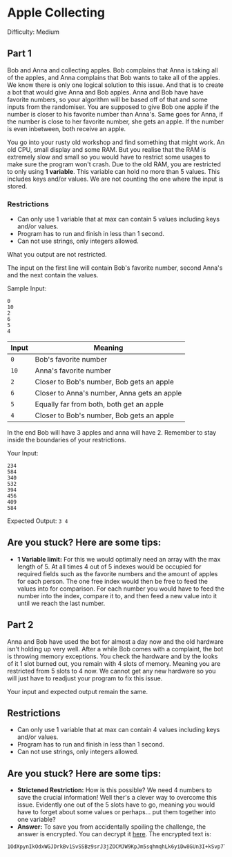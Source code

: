 # Apple Collecting
Difficulty: Medium

## Part 1
Bob and Anna and collecting apples. Bob complains that Anna is taking all of the apples, and Anna complains that Bob wants to take all of the apples. We know there is only
one logical solution to this issue. And that is to create a bot that would give Anna and Bob apples. Anna and Bob have have favorite numbers, so your algorithm will be based
off of that and some inputs from the randomiser. You are supposed to give Bob one apple if the number is closer to his favorite number than Anna's. Same goes for Anna, if 
the number is close to her favorite number, she gets an apple. If the number is even inbetween, both receive an apple.

You go into your rusty old workshop and find something that might work. An old CPU, small display and some RAM. But you realise that the RAM is extremely slow and small so
you would have to restrict some usages to make sure the program won't crash. Due to the old RAM, you are restricted to only using **1 variable**. This variable can hold no more
than 5 values. This includes keys and/or values. We are not counting the one where the input is stored.

### Restrictions
- Can only use 1 variable that at max can contain 5 values including keys and/or values.
- Program has to run and finish in less than 1 second.
- Can not use strings, only integers allowed.

What you output are not restricted.

The input on the first line will contain Bob's favorite number, second Anna's and the next contain the values.

Sample Input:
```
0
10
2
6
5
4
```

Input | Meaning
------------ | -------------
`0`    | Bob's favorite number
`10`    | Anna's favorite number
`2`    | Closer to Bob's number, Bob gets an apple
`6`    | Closer to Anna's number, Anna gets an apple
`5`    | Equally far from both, both get an apple
`4`    | Closer to Bob's number, Bob gets an apple

In the end Bob will have 3 apples and anna will have 2. Remember to stay inside the boundaries of your restrictions.

Your Input:
```
234
584
340
532
394
456
409
584
```

Expected Output: `3 4`

## Are you stuck? Here are some tips:
- **1 Variable limit:** For this we would optimally need an array with the max length of 5. At all times 4 out of 5 indexes would be occupied for required fields such as 
the favorite numbers and the amount of apples for each person. The one free index would then be free to feed the values into for comparison. For each number you would have to 
feed the number into the index, compare it to, and then feed a new value into it until we reach the last number.

## Part 2
Anna and Bob have used the bot for almost a day now and the old hardware isn't holding up very well. After a while Bob comes with a complaint, the bot is throwing memory
exceptions. You check the hardware and by the looks of it 1 slot burned out, you remain with 4 slots of memory. Meaning you are restricted from 5 slots to 4 now. We cannot get
any new hardware so you will just have to readjust your program to fix this issue.

Your input and expected output remain the same.

## Restrictions
- Can only use 1 variable that at max can contain 4 values including keys and/or values.
- Program has to run and finish in less than 1 second.
- Can not use strings, only integers allowed.

## Are you stuck? Here are some tips:
- **Strictened Restriction:** How is this possible? We need 4 numbers to save the crucial information! Well ther's a clever way to overcome this issue. Evidently one out of the
5 slots have to go, meaning you would have to forget about some values or perhaps... put them together into one variable?
- **Answer:** To save you from accidentally spoiling the challenge, the answer is encrypted. You can decrypt it 
[here](https://online-toolz.com/tools/text-encryption-decryption.php). The encrypted text is:
```
1OdXpynIkOdxWGJDrkBv1SvSSBz9srJ3jZOCMJW9KpJm5sqhmqhLk6yiDw8GUn3I+kSvp7TB5rosrIde+m3U7bOrO13JPZp2thAzuWoLn9m8hLY5VVCy9mBGTMyGcC1ORQWT4XuokHcrnzpnJTPbQ2LIuN1VJeLocDadYAyIWtQ=
```
